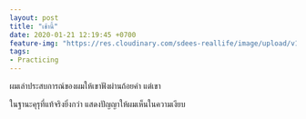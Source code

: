 ```yaml
---
layout: post
title: "เช้านี้"
date: 2020-01-21 12:19:45 +0700
feature-img: "https://res.cloudinary.com/sdees-reallife/image/upload/v1555658919/sample_feature_img.png"
tags:
- Practicing
---
```


ผมเล่าประสบการณ์ของผมให้เขาฟังผ่านถ้อยคำ แต่เขา

<i class="fa fa-child" style="color:plum"></i>

ในฐานะคุรุที่แท้จริงยิ่งกว่า แสดงปัญญาให้ผมเห็นในความเงียบ
